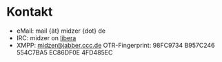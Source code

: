 # Kontakt

* eMail: mail {ät} midzer {dot} de
* IRC: midzer on [libera](https://libera.chat)
* XMPP: midzer@jabber.ccc.de OTR-Fingerprint: 98FC9734 B957C246 554C7BA5 EC86DF0E 4FD485EC

